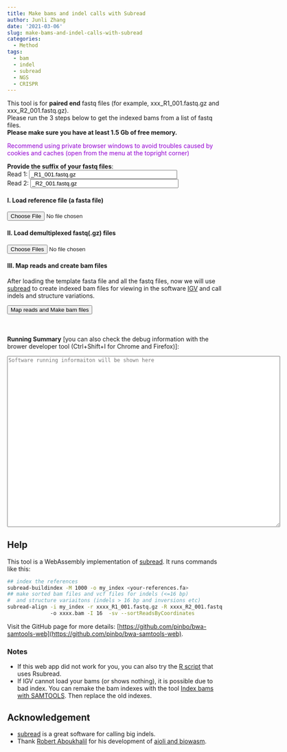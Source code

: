 ```yaml
---
title: Make bams and indel calls with Subread
author: Junli Zhang
date: '2021-03-06'
slug: make-bams-and-indel-calls-with-subread
categories:
  - Method
tags:
  - bam
  - indel
  - subread
  - NGS
  - CRISPR
---
```


This tool is for **paired end** fastq files (for example, xxx_R1_001.fastq.gz and xxx_R2_001.fastq.gz).  
Please run the 3 steps below to get the indexed bams from a list of fastq files.  
**Please make sure you have at least 1.5 Gb of free memory.**
<p id=recommend" style="color:darkviolet;">Recommend using private browser windows to avoid troubles caused by cookies and caches (open from the menu at the topright corner)</p>

**Provide the suffix of your fastq files**:  
<label for="suffix1">Read 1:</label>
<input id="suffix1" value="_R1_001.fastq.gz" size="40"><br>
<label for="suffix2">Read 2:</label>
<input id="suffix2" value="_R2_001.fastq.gz" size="40"><br>

<h4>I. Load reference file (a fasta file)</h4>
<input id="reference" type="file">

<h4>II. Load demultiplexed fastq(.gz) files</h4>
<input id="fastq" type="file" multiple>

<p id="indexErr" style="color:red;"></p>
<p id="demoRef" style="display:none;"></p>
<p id="demoFq" style="display:none;"></p>

<h4>III. Map reads and create bam files</h4>

After loading the template fasta file and all the fastq files, now we will use [subread](http://subread.sourceforge.net/) to create indexed bam files for viewing in the software [IGV](https://software.broadinstitute.org/software/igv/download) and call indels and structure variations.

<button onclick="makeAll()">Map reads and Make bam files</button>
<p id="bam" style="color:Tomato;font-style: italic;"></p>
<p id="bamErr" style="color:red;font-style: italic;"></p>
<button id="download-btn" onclick="downloadAll()" style="visibility:hidden">Download indexed bam files</button>
<p id="download" style="color:Tomato;font-style: italic;"></p>

**Running Summary** [you can also check the debug information with the brower developer tool (Ctrl+Shift+I for Chrome and Firefox)]:
<textarea id="stderr" name="stderr" rows="28" cols="85" style="font-family: monospace;font-size: 12px;" placeholder="Software running informaiton will be shown here"></textarea><br>

<script src="/tools/aioli/latest/aioli.js"></script>
<script src="/libs/subread.js"></script>
<script src="/libs/FileSaver.min.js"></script>
<script src="/libs/jszip.min.js"></script>

## Help

This tool is a WebAssembly implementation of [subread](http://subread.sourceforge.net/). It runs commands like this:

```sh
## index the references
subread-buildindex -M 1000 -o my_index <your-references.fa>
## make sorted bam files and vcf files for indels (<=16 bp) 
#  and structure variaitons (indels > 16 bp and inversions etc)
subread-align -i my_index -r xxxx_R1_001.fastq.gz -R xxxx_R2_001.fastq.gz
              -o xxxx.bam -I 16  -sv --sortReadsByCoordinates
```

Visit the GitHub page for more details: [https://github.com/pinbo/bwa-samtools-web](https://github.com/pinbo/bwa-samtools-web).

### Notes
- If this web app did not work for you,  you can also try the [R script](/libs/call_indels_with_Rsubread.R) that uses Rsubread.
- If IGV cannot load your bams (or shows nothing), it is possible due to bad index. You can remake the bam indexes with the tool [Index bams with SAMTOOLS](/apps/index-bams-with-samtools/). Then replace the old indexes.

## Acknowledgement

- [subread](http://subread.sourceforge.net/) is a great software for calling big indels.
- Thank [Robert Aboukhalil](https://github.com/robertaboukhalil) for his development of [aioli and biowasm](https://github.com/biowasm).